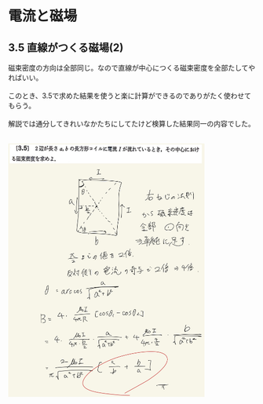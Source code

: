 <script type="text/javascript" async src="https://cdnjs.cloudflare.com/ajax/libs/mathjax/2.7.7/MathJax.js?config=TeX-MML-AM_CHTML">

</script>

<script type="text/x-mathjax-config">
 MathJax.Hub.Config({
 tex2jax: {
 inlineMath: [['$', '$'] ],
 displayMath: [ ['$$','$$'], ["\\[","\\]"] ]
 }
 });
</script>

# 電流と磁場
## 3.5 直線がつくる磁場(2)

磁束密度の方向は全部同じ。なので直線が中心につくる磁束密度を全部たしてやればいい。
<br>
<br>
このとき、3.5で求めた結果を使うと楽に計算ができるのでありがたく使わせてもらう。
<br>
<br>
解説では通分してきれいなかたちにしてたけど検算した結果同一の内容でした。
<br>
<br>

<img width="400" alt="electromagnetism-107" src="./images/ecmf-5/Electromagnetism-107.jpg">